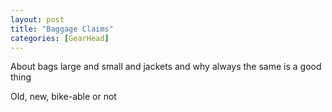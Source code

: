 ```yaml
---
layout: post
title: "Baggage Claims"
categories: [GearHead]
---
```

About bags large and small and jackets and why always the same is a good thing

Old, new, bike-able or not


